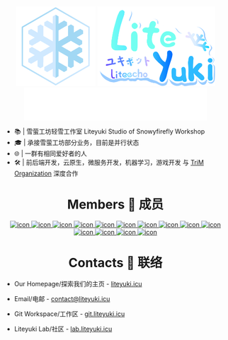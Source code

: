 
<div align="center">
  <img src="liteyuki_icon_640.png" width="180" height="180" alt="LiteyukiLogo" />
  <img src="lylogo-full.svg" height="180" alt="LiteyukiLogoKawaii" />
</div>

<div align="center">
  <img src="typing.svg" height="75px" alt="Hi, This is LiteyukiStudio" align="center" />
</div>


- 📚 | 雪萤工坊轻雪工作室 Liteyuki Studio of Snowyfirefly Workshop
- 🎓 | 承接雪萤工坊部分业务，目前是并行状态
- 🌐 | 一群有相同爱好者的人
- 🛠️ | 前后端开发，云原生，微服务开发，机器学习，游戏开发 与 [TriM Organization](https://github.com/TriM-Organization) 深度合作


<div align="center">

  # Members 👤 成员

</div>

<div align="center">
  <a href="https://github.com/snowykami">
    <img src="https://github.com/snowykami.png" height="80px" alt="icon" />
  </a>
  <a href="https://github.com/liteyuki-flow">
    <img src="https://github.com/liteyuki-flow.png" height="80px" alt="icon" />
  </a>
  <a href="https://github.com/Asankilp">
    <img src="https://github.com/Asankilp.png" height="80px" alt="icon" />
  </a>
  <a href="https://github.com/ChenXu233">
    <img src="https://github.com/ChenXu233.png" height="80px" alt="icon" />
  </a>
  <a href="https://github.com/EillesWan">
    <img src="https://github.com/EillesWan.png" height="80px" alt="icon" />
  </a>
  <a href="https://github.com/ElapsingDreams">
    <img src="https://github.com/ElapsingDreams.png" height="80px" alt="icon" />
  </a>
  <a href="https://github.com/HornCopper">
    <img src="https://github.com/HornCopper.png" height="80px" alt="icon" />
  </a>
  <a href="https://github.com/LuoChenXil">
    <img src="https://github.com/LuoChenXil.png" height="80px" alt="icon" />
  </a>
  <a href="https://github.com/Miracle200606">
    <img src="https://github.com/Miracle200606.png" height="80px" alt="icon" />
  </a>
  <a href="https://github.com/MoeSnowyFox">
    <img src="https://github.com/MoeSnowyFox.png" height="80px" alt="icon" />
  </a>
  <a href="https://github.com/Nanaloveyuki">
    <img src="https://github.com/Nanaloveyuki.png" height="80px" alt="icon" />
  </a>
  <a href="https://github.com/synodriver">
    <img src="https://github.com/synodriver.png" height="80px" alt="icon" />
  </a>
  <a href="https://github.com/Twisuki">
    <img src="https://github.com/Twisuki.png" height="80px" alt="icon" />
  </a>
  <a href="https://github.com/yuhan2680">
    <img src="https://github.com/yuhan2680.png" height="80px" alt="icon" />
  </a>
</div>


<div align="center">

  # Contacts 📧 联络

</div>




- Our Homepage/探索我们的主页 - [liteyuki.icu](https://liteyuki.icu)

- Email/电邮 - [contact@liteyuki.icu](contact@liteyuki.icu)

- Git Workspace/工作区 - [git.liteyuki.icu](https://git.liteyuki.icu)

- Liteyuki Lab/社区 - [lab.liteyuki.icu](https://lab.liteyuki.icu)

